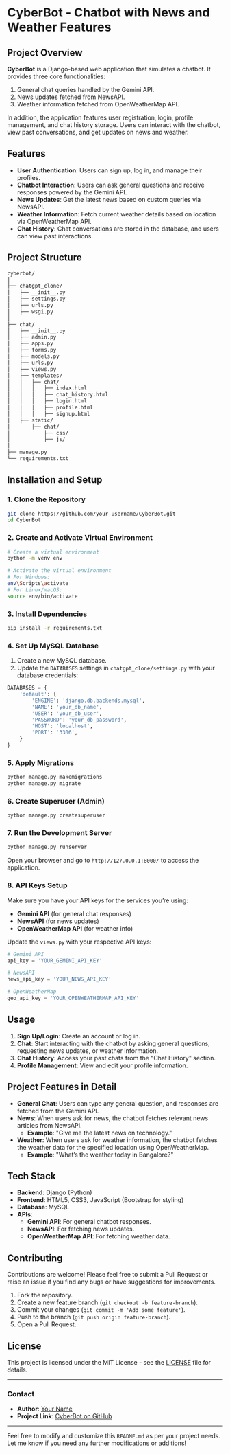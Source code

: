 

# **CyberBot - Chatbot with News and Weather Features**

## **Project Overview**

**CyberBot** is a Django-based web application that simulates a chatbot. It provides three core functionalities:
1. General chat queries handled by the Gemini API.
2. News updates fetched from NewsAPI.
3. Weather information fetched from OpenWeatherMap API.

In addition, the application features user registration, login, profile management, and chat history storage. Users can interact with the chatbot, view past conversations, and get updates on news and weather.

## **Features**

- **User Authentication**: Users can sign up, log in, and manage their profiles.
- **Chatbot Interaction**: Users can ask general questions and receive responses powered by the Gemini API.
- **News Updates**: Get the latest news based on custom queries via NewsAPI.
- **Weather Information**: Fetch current weather details based on location via OpenWeatherMap API.
- **Chat History**: Chat conversations are stored in the database, and users can view past interactions.

## **Project Structure**

```bash
cyberbot/
│
├── chatgpt_clone/
│   ├── __init__.py
│   ├── settings.py
│   ├── urls.py
│   ├── wsgi.py
│
├── chat/
│   ├── __init__.py
│   ├── admin.py
│   ├── apps.py
│   ├── forms.py
│   ├── models.py
│   ├── urls.py
│   ├── views.py
│   ├── templates/
│   │   ├── chat/
│   │   │   ├── index.html
│   │   │   ├── chat_history.html
│   │   │   ├── login.html
│   │   │   ├── profile.html
│   │   │   ├── signup.html
│   ├── static/
│       ├── chat/
│           ├── css/
│           ├── js/
│
├── manage.py
└── requirements.txt
```

## **Installation and Setup**

### 1. **Clone the Repository**

```bash
git clone https://github.com/your-username/CyberBot.git
cd CyberBot
```

### 2. **Create and Activate Virtual Environment**

```bash
# Create a virtual environment
python -m venv env

# Activate the virtual environment
# For Windows:
env\Scripts\activate
# For Linux/macOS:
source env/bin/activate
```

### 3. **Install Dependencies**

```bash
pip install -r requirements.txt
```

### 4. **Set Up MySQL Database**

1. Create a new MySQL database.
2. Update the `DATABASES` settings in `chatgpt_clone/settings.py` with your database credentials:

```python
DATABASES = {
    'default': {
        'ENGINE': 'django.db.backends.mysql',
        'NAME': 'your_db_name',
        'USER': 'your_db_user',
        'PASSWORD': 'your_db_password',
        'HOST': 'localhost',
        'PORT': '3306',
    }
}
```

### 5. **Apply Migrations**

```bash
python manage.py makemigrations
python manage.py migrate
```

### 6. **Create Superuser (Admin)**

```bash
python manage.py createsuperuser
```

### 7. **Run the Development Server**

```bash
python manage.py runserver
```

Open your browser and go to `http://127.0.0.1:8000/` to access the application.

### 8. **API Keys Setup**

Make sure you have your API keys for the services you’re using:

- **Gemini API** (for general chat responses)
- **NewsAPI** (for news updates)
- **OpenWeatherMap API** (for weather info)

Update the `views.py` with your respective API keys:

```python
# Gemini API
api_key = 'YOUR_GEMINI_API_KEY'

# NewsAPI
news_api_key = 'YOUR_NEWS_API_KEY'

# OpenWeatherMap
geo_api_key = 'YOUR_OPENWEATHERMAP_API_KEY'
```

## **Usage**

1. **Sign Up/Login**: Create an account or log in.
2. **Chat**: Start interacting with the chatbot by asking general questions, requesting news updates, or weather information.
3. **Chat History**: Access your past chats from the "Chat History" section.
4. **Profile Management**: View and edit your profile information.

## **Project Features in Detail**

- **General Chat**: Users can type any general question, and responses are fetched from the Gemini API.
- **News**: When users ask for news, the chatbot fetches relevant news articles from NewsAPI.
  - **Example**: "Give me the latest news on technology."
- **Weather**: When users ask for weather information, the chatbot fetches the weather data for the specified location using OpenWeatherMap.
  - **Example**: "What’s the weather today in Bangalore?"

## **Tech Stack**

- **Backend**: Django (Python)
- **Frontend**: HTML5, CSS3, JavaScript (Bootstrap for styling)
- **Database**: MySQL
- **APIs**:
  - **Gemini API**: For general chatbot responses.
  - **NewsAPI**: For fetching news updates.
  - **OpenWeatherMap API**: For fetching weather data.

## **Contributing**

Contributions are welcome! Please feel free to submit a Pull Request or raise an issue if you find any bugs or have suggestions for improvements.

1. Fork the repository.
2. Create a new feature branch (`git checkout -b feature-branch`).
3. Commit your changes (`git commit -m 'Add some feature'`).
4. Push to the branch (`git push origin feature-branch`).
5. Open a Pull Request.

## **License**

This project is licensed under the MIT License - see the [LICENSE](LICENSE) file for details.

---

### **Contact**

- **Author**: [Your Name](https://github.com/your-username)
- **Project Link**: [CyberBot on GitHub](https://github.com/your-username/CyberBot)

---

Feel free to modify and customize this `README.md` as per your project needs. Let me know if you need any further modifications or additions!
